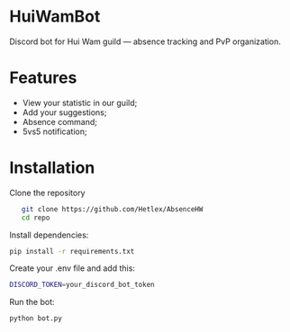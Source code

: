 # HuiWamBot
Discord bot for Hui Wam guild — absence tracking and PvP organization.
# Features
- View your statistic in our guild;
- Add your suggestions;
- Absence command;
- 5vs5 notification;
# Installation
Clone the repository
```bash
   git clone https://github.com/Hetlex/AbsenceHW
   cd repo
```
Install dependencies:
```bash
pip install -r requirements.txt
```
Create your .env file and add this:
```bash
DISCORD_TOKEN=your_discord_bot_token
```
Run the bot:
```bash 
python bot.py
```
